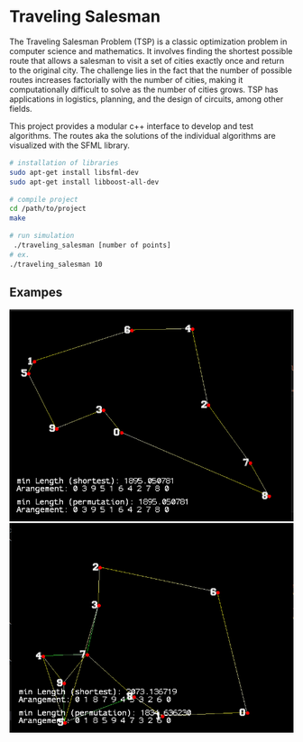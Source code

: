 # Traveling Salesman

The Traveling Salesman Problem (TSP) is a classic optimization problem in computer science and mathematics. It involves finding the shortest possible route that allows a salesman to visit a set of cities exactly once and return to the original city. The challenge lies in the fact that the number of possible routes increases factorially with the number of cities, making it computationally difficult to solve as the number of cities grows. TSP has applications in logistics, planning, and the design of circuits, among other fields.

This project provides a modular c++ interface to develop and test algorithms. The routes aka the solutions of the individual algorithms are visualized with the SFML library. 


```bash
# installation of libraries
sudo apt-get install libsfml-dev
sudo apt-get install libboost-all-dev
```

```bash
# compile project
cd /path/to/project
make
```

```bash
# run simulation
 ./traveling_salesman [number of points]
# ex.
./traveling_salesman 10
```

## Exampes
![alt text](resource/1.png "1.png")
![alt text](resource/2.png "2.png")
